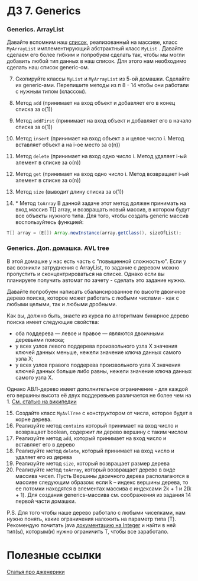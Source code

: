 # ДЗ 7. Generics

### Generics. ArrayList

Давайте вспомним наш [список](https://ru.wikipedia.org/wiki/Список_(информатика)), реализованный на
массиве, класс `MyArrayList` имплементирующий абстрактный класс `MyList` . Давайте сделаем его
более гибким и попробуем сделать так, чтобы мы могли добавить любой тип данных в наш список. Для этого нам необходимо
сделать наш список generic-ом.

7. Скопируйте классы `MyList` и `MyArrayList` из 5-ой домашки. Сделайте их generic-ами. Перепишите методы из п 8 - 14
   чтобы они работали с нужным типом (классом).

8. Метод `add` (принимает на вход объект и добавляет его в конец списка за o(1))

9. Метод `addFirst` (принимает на вход объект и добавляет его в начало списка за o(1))

10. Метод `insert` (принимает на вход объект a и целое число i. Метод вставляет объект a на i-ое
    место за o(n))

11. Метод `delete` (принимает на вход одно число i. Метод удаляет i-ый элемент в списке за о(n))

12. Метод `get` (принимает на вход одно число i. Метод возвращает i-ый элемент в списке за о(n))

13. Метод `size` (выводит длину списка за o(1))

14. \* Метод `toArray` В данной задаче этот метод должен принимать на вход массив T[] array, и возвращать новый массив, в котором будут все объекты нужного типа.
    Для того, чтобы создать generic массив воспользуйтесь функцией:

```java
T[] array = (E[]) Array.newInstance(array.getClass(), sizeOfList);
```

### Generics. Доп. домашка. AVL tree

В этой домашке у нас есть часть с "повышенной сложностью". Если у вас возникли затруднения с ArrayList, то задание с 
деревом можно пропустить и сконцентрироваться на списке. Однако если вы планируете получить автомат по зачету - 
сделать это задание нужно.

Давайте попробуем написать сбалансированное по высоте двоичное дерево поиска, которое может работать с любыми 
числами - как с любыми целыми, так и любыми дробными.

Как вы, должно быть, знаете из курса по алгоритмам бинарное дерево поиска имеет следующие свойства:
- оба поддерева — левое и правое — являются двоичными деревьями поиска;
- у всех узлов левого поддерева произвольного узла X значения ключей данных меньше, нежели значение ключа данных самого узла X;
- у всех узлов правого поддерева произвольного узла X значения ключей данных больше либо равны, нежели значение ключа данных самого узла X.

Однако АВЛ-дерево имеет дополнительное ограничение - для каждой его вершины высота её двух поддеревьев различается не 
более чем на 1. [См. статью на википедии](https://ru.wikipedia.org/wiki/АВЛ-дерево)

15. Создайте класс `MyAvlTree` с конструктором от числа, которое будет в корне дерева.
16. Реализуйте метод `contains` который принимает на вход число и возвращает boolean, содержит ли дерево вершину с таким числом
17. Реализуйте метод `add`, который принимает на вход число и вставляет его в дерево
18. Реализуйте метод `delete`, который принимает на вход число и удаляет его из дерева
19. Реализуйте метод `size`, который возвращает размер дерева
20. Реализуйте метод `toArray`, который возвращает дерево в виде массива чисел. Пусть Вершины двоичного дерева
    располагаются в массиве следующим образом: если k – индекс вершины дерева, то ее потомки находятся в элементах массива
    с индексами 2k + 1 и 2(k + 1). Для создания generics-массива см. соображения из задания 14 первой части домашки.


P.S. Для того чтобы наше дерево работало с любыми чиселками, нам нужно понять, какие ограничения наложить на параметр типа (T).
Рекомендую почитать java [документацию на Integer](https://docs.oracle.com/javase/8/docs/api/java/lang/Double.html) и найти в ней тип(ы), которым(и)
нужно ограничить T, чтобы все заработало.


# Полезные ссылки

[Статья про дженерики](https://skillbox.ru/media/base/dzheneriki-v-java-dlya-samykh-malenkikh/)

